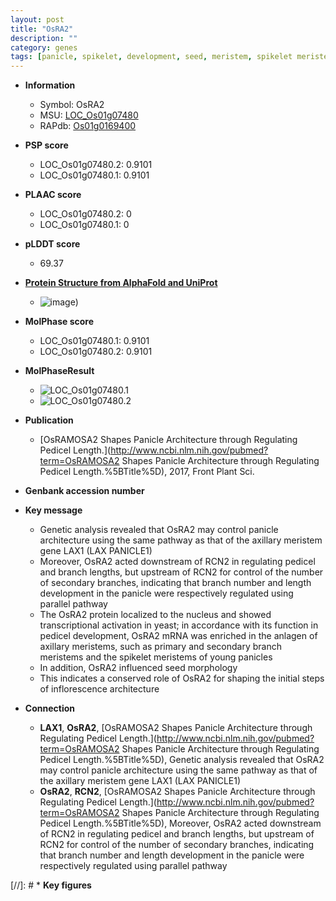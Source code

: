 ```yaml
---
layout: post
title: "OsRA2"
description: ""
category: genes
tags: [panicle, spikelet, development, seed, meristem, spikelet meristem, inflorescence, architecture, inflorescence architecture, nucleus, panicle architecture, axillary meristem]
---
```


* **Information**  
    + Symbol: OsRA2  
    + MSU: [LOC_Os01g07480](http://rice.plantbiology.msu.edu/cgi-bin/ORF_infopage.cgi?orf=LOC_Os01g07480)  
    + RAPdb: [Os01g0169400](http://rapdb.dna.affrc.go.jp/viewer/gbrowse_details/irgsp1?name=Os01g0169400)  

* **PSP score**  
    + LOC_Os01g07480.2: 0.9101 
    + LOC_Os01g07480.1: 0.9101 

* **PLAAC score**  
    + LOC_Os01g07480.2: 0 
    + LOC_Os01g07480.1: 0 

* **pLDDT score**
    + 69.37

* **[Protein Structure from AlphaFold and UniProt](https://www.uniprot.org/uniprotkb/Q9AS62/entry#structure)**
    + ![image](https://ricepsp.github.io/images/Q9/AF-Q9AS62-F1.png))

* **MolPhase score**
    + LOC_Os01g07480.1: 0.9101
    + LOC_Os01g07480.2: 0.9101

* **MolPhaseResult**
    + ![LOC_Os01g07480.1](https://ricepsp.github.io/pictures/LOC_Os01g/LOC_Os01g07480.1.png)
    + ![LOC_Os01g07480.2](https://ricepsp.github.io/pictures/LOC_Os01g/LOC_Os01g07480.2.png)

* **Publication**  
    + [OsRAMOSA2 Shapes Panicle Architecture through Regulating Pedicel Length.](http://www.ncbi.nlm.nih.gov/pubmed?term=OsRAMOSA2 Shapes Panicle Architecture through Regulating Pedicel Length.%5BTitle%5D), 2017, Front Plant Sci.

* **Genbank accession number**  

* **Key message**  
    + Genetic analysis revealed that OsRA2 may control panicle architecture using the same pathway as that of the axillary meristem gene LAX1 (LAX PANICLE1)
    + Moreover, OsRA2 acted downstream of RCN2 in regulating pedicel and branch lengths, but upstream of RCN2 for control of the number of secondary branches, indicating that branch number and length development in the panicle were respectively regulated using parallel pathway
    + The OsRA2 protein localized to the nucleus and showed transcriptional activation in yeast; in accordance with its function in pedicel development, OsRA2 mRNA was enriched in the anlagen of axillary meristems, such as primary and secondary branch meristems and the spikelet meristems of young panicles
    + In addition, OsRA2 influenced seed morphology
    + This indicates a conserved role of OsRA2 for shaping the initial steps of inflorescence architecture

* **Connection**  
    + __LAX1__, __OsRA2__, [OsRAMOSA2 Shapes Panicle Architecture through Regulating Pedicel Length.](http://www.ncbi.nlm.nih.gov/pubmed?term=OsRAMOSA2 Shapes Panicle Architecture through Regulating Pedicel Length.%5BTitle%5D),  Genetic analysis revealed that OsRA2 may control panicle architecture using the same pathway as that of the axillary meristem gene LAX1 (LAX PANICLE1)
    + __OsRA2__, __RCN2__, [OsRAMOSA2 Shapes Panicle Architecture through Regulating Pedicel Length.](http://www.ncbi.nlm.nih.gov/pubmed?term=OsRAMOSA2 Shapes Panicle Architecture through Regulating Pedicel Length.%5BTitle%5D),  Moreover, OsRA2 acted downstream of RCN2 in regulating pedicel and branch lengths, but upstream of RCN2 for control of the number of secondary branches, indicating that branch number and length development in the panicle were respectively regulated using parallel pathway

[//]: # * **Key figures**  


